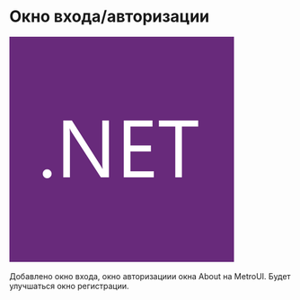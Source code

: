 # Окно входа/авторизации

![alt tag](https://github.com/I2etr0/login_window_with_registration/blob/master/m-l0zk6vj1lpx2zahsuzeuv3i8a.png "Описание будет тут")​


Добавлено окно входа, окно авторизациии окна About на MetroUI.
Будет улучшаться окно регистрации.

